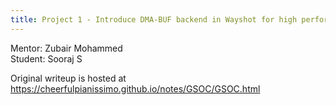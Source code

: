 ```yaml
---
title: Project 1 - Introduce DMA-BUF backend in Wayshot for high performance screen capture
---
```


Mentor: Zubair Mohammed  
Student: Sooraj S

Original writeup is hosted at https://cheerfulpianissimo.github.io/notes/GSOC/GSOC.html

